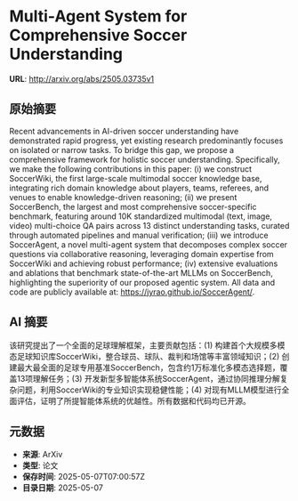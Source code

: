 # Multi-Agent System for Comprehensive Soccer Understanding

**URL**: http://arxiv.org/abs/2505.03735v1

## 原始摘要

Recent advancements in AI-driven soccer understanding have demonstrated rapid
progress, yet existing research predominantly focuses on isolated or narrow
tasks. To bridge this gap, we propose a comprehensive framework for holistic
soccer understanding. Specifically, we make the following contributions in this
paper: (i) we construct SoccerWiki, the first large-scale multimodal soccer
knowledge base, integrating rich domain knowledge about players, teams,
referees, and venues to enable knowledge-driven reasoning; (ii) we present
SoccerBench, the largest and most comprehensive soccer-specific benchmark,
featuring around 10K standardized multimodal (text, image, video) multi-choice
QA pairs across 13 distinct understanding tasks, curated through automated
pipelines and manual verification; (iii) we introduce SoccerAgent, a novel
multi-agent system that decomposes complex soccer questions via collaborative
reasoning, leveraging domain expertise from SoccerWiki and achieving robust
performance; (iv) extensive evaluations and ablations that benchmark
state-of-the-art MLLMs on SoccerBench, highlighting the superiority of our
proposed agentic system. All data and code are publicly available at:
https://jyrao.github.io/SoccerAgent/.


## AI 摘要

该研究提出了一个全面的足球理解框架，主要贡献包括：(1) 构建首个大规模多模态足球知识库SoccerWiki，整合球员、球队、裁判和场馆等丰富领域知识；(2) 创建最大最全面的足球专用基准SoccerBench，包含约1万标准化多模态选择题，覆盖13项理解任务；(3) 开发新型多智能体系统SoccerAgent，通过协同推理分解复杂问题，利用SoccerWiki的专业知识实现稳健性能；(4) 对现有MLLM模型进行全面评估，证明了所提智能体系统的优越性。所有数据和代码均已开源。

## 元数据

- **来源**: ArXiv
- **类型**: 论文
- **保存时间**: 2025-05-07T07:00:57Z
- **目录日期**: 2025-05-07
